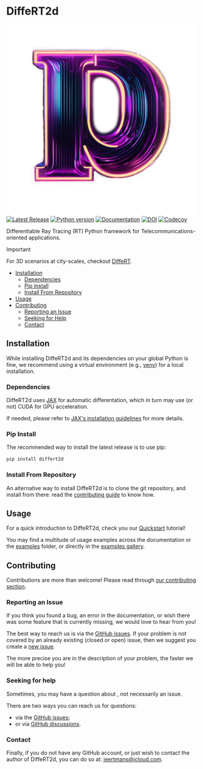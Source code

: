 # DiffeRT2d

<img alt="DiffeRT2d Logo" align="right" width="512px" src="https://raw.githubusercontent.com/jeertmans/DiffeRT2d/main/static/logo_light_transparent.png">

[![Latest Release][pypi-version-badge]][pypi-version-url]
[![Python version][pypi-python-version-badge]][pypi-version-url]
[![Documentation][documentation-badge]][documentation-url]
[![DOI][doi-badge]][doi-url]
[![Codecov][codecov-badge]][codecov-url]

Differentiable Ray Tracing (RT) Python framework for Telecommunications-oriented
applications.

> [!IMPORTANT]
> For 3D scenarios at city-scales,
> checkout [DiffeRT](https://github.com/jeertmans/DiffeRT).

- [Installation](#installation)
  * [Dependencies](#dependencies)
  * [Pip install](#pip-install)
  * [Install From Repository](#install-from-repository)
- [Usage](#usage)
- [Contributing](#contributing)
  * [Reporting an Issue](#reporting-an-issue)
  * [Seeking for Help](#seeking-for-help)
  * [Contact](#contact)

## Installation

<!-- start install -->

While installing DiffeRT2d and its dependencies on your global Python is fine,
we recommend using a virtual environment
(e.g., [venv](https://docs.python.org/3/tutorial/venv.html)) for a local installation.

### Dependencies

<!-- start deps -->

DiffeRT2d uses [JAX](https://github.com/google/jax)
for automatic differentation,
which in turn may use (or not) CUDA for GPU acceleration.

If needed, please refer to
[JAX's installation guidelines](https://github.com/google/jax#installation)
for more details.

<!-- end deps -->

### Pip Install

The recommended way to install the latest release is to use pip:

```bash
pip install differt2d
```

### Install From Repository

An alternative way to install DiffeRT2d is to clone the git repository,
and install from there:
read the
[contributing guide](https://eertmans.be/DiffeRT2d/contributing/workflow.html)
to know how.

<!-- end install -->

## Usage

For a quick introduction to DiffeRT2d, check you our
[Quickstart](https://eertmans.be/DiffeRT2d/quickstart.html) tutorial!

You may find a multitude of usage examples across the documentation
or the [examples](https://github.com/jeertmans/DiffeRT2d/tree/main/examples)
folder, or directly in the
[examples gallery](https://eertmans.be/DiffeRT2d/examples_gallery/index.html).

## Contributing

Contributions are more than welcome!
Please read through
[our contributing section](https://eertmans.be/DiffeRT2d/contributing/index.html).

### Reporting an Issue

<!-- start reporting-an-issue -->

If you think you found a bug,
an error in the documentation,
or wish there was some feature that is currently missing,
we would love to hear from you!

The best way to reach us is via the
[GitHub issues](https://github.com/jeertmans/DiffeRT2d/issues).
If your problem is not covered by an already existing (closed or open) issue,
then we suggest you create a
[new issue](https://github.com/jeertmans/DiffeRT2d/issues/new).

The more precise you are in the description of your problem, the faster we will
be able to help you!

<!-- end reporting-an-issue -->

### Seeking for help

<!-- start seeking-for-help -->

Sometimes, you may have a question about ,
not necessarily an issue.

There are two ways you can reach us for questions:

- via the
[GitHub issues](https://github.com/jeertmans/DiffeRT2d/issues);
- or via
[GitHub discussions](https://github.com/jeertmans/DiffeRT2d/discussions).

<!-- end seeking-for-help -->

### Contact

<!-- start contact -->

Finally, if you do not have any GitHub account,
or just wish to contact the author of DiffeRT2d,
you can do so at: [jeertmans@icloud.com](mailto:jeertmans@icloud.com).

<!-- end contact -->

[pypi-version-badge]: https://img.shields.io/pypi/v/DiffeRT2d?label=DiffeRT2d
[pypi-version-url]: https://pypi.org/project/DiffeRT2d/
[pypi-python-version-badge]: https://img.shields.io/pypi/pyversions/DiffeRT2d
[documentation-badge]: https://img.shields.io/website?down_color=lightgrey&down_message=offline&label=documentation&up_color=green&up_message=online&url=https%3A%2F%2Feertmans.be%2FDiffeRT2d%2F
[documentation-url]: https://eertmans.be/DiffeRT2d/
[doi-badge]: https://zenodo.org/badge/DOI/10.5281/zenodo.11386517.svg
[doi-url]: https://doi.org/10.5281/zenodo.11386517
[codecov-badge]: https://codecov.io/gh/jeertmans/DiffeRT2d/branch/main/graph/badge.svg?token=1dJ1AKWMR5
[codecov-url]: https://codecov.io/gh/jeertmans/DiffeRT2d

